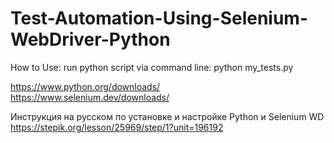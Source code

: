 # Test-Automation-Using-Selenium-WebDriver-Python
How to Use: run python script via command line: python my_tests.py

https://www.python.org/downloads/  
https://www.selenium.dev/downloads/

Инструкция на русском по установке и настройке Python и Selenium WD https://stepik.org/lesson/25969/step/1?unit=196192 


